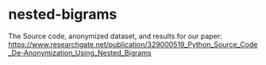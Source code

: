# nested-bigrams
The Source code, anonymized dataset, and results for our paper: https://www.researchgate.net/publication/329000519_Python_Source_Code_De-Anonymization_Using_Nested_Bigrams
